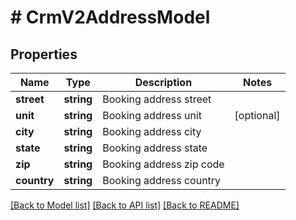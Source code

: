 # # CrmV2AddressModel

## Properties

Name | Type | Description | Notes
------------ | ------------- | ------------- | -------------
**street** | **string** | Booking address street |
**unit** | **string** | Booking address unit | [optional]
**city** | **string** | Booking address city |
**state** | **string** | Booking address state |
**zip** | **string** | Booking address zip code |
**country** | **string** | Booking address country |

[[Back to Model list]](../../README.md#models) [[Back to API list]](../../README.md#endpoints) [[Back to README]](../../README.md)
